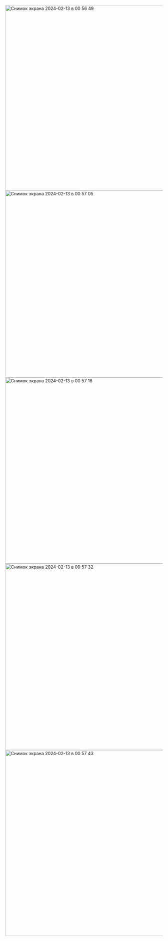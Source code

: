 <img width="593" alt="Снимок экрана 2024-02-13 в 00 56 49" src="https://github.com/Donilwel/Route256-2024-/assets/134236921/2cd6a567-cc7b-4ec0-8c69-bcd8d90a9ccd">
<img width="599" alt="Снимок экрана 2024-02-13 в 00 57 05" src="https://github.com/Donilwel/Route256-2024-/assets/134236921/fad4d2c4-42ad-40d7-8d21-315a870764c5">
<img width="596" alt="Снимок экрана 2024-02-13 в 00 57 18" src="https://github.com/Donilwel/Route256-2024-/assets/134236921/d09a75ea-510d-46cf-8100-6387631faa04">
<img width="597" alt="Снимок экрана 2024-02-13 в 00 57 32" src="https://github.com/Donilwel/Route256-2024-/assets/134236921/0d8005b8-d559-456b-a1b1-6fd9775ac6ab">
<img width="595" alt="Снимок экрана 2024-02-13 в 00 57 43" src="https://github.com/Donilwel/Route256-2024-/assets/134236921/3b682229-422e-4fb6-9b98-0c92d746891b">
